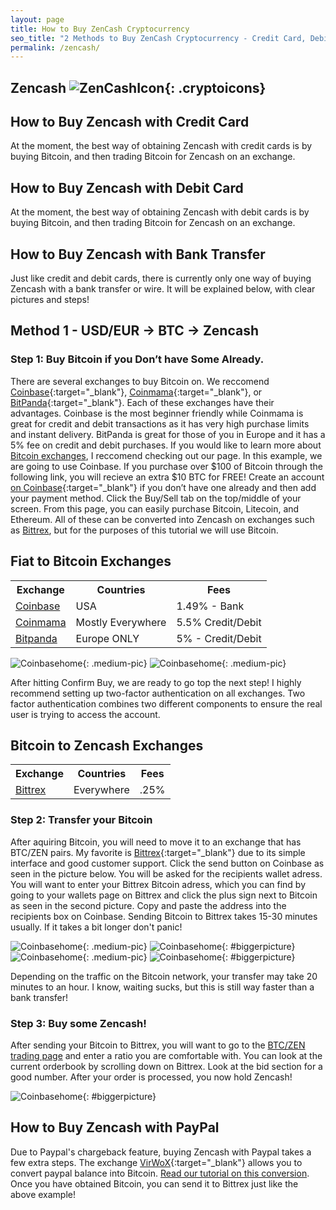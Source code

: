 ```yaml
---
layout: page
title: How to Buy ZenCash Cryptocurrency
seo_title: "2 Methods to Buy ZenCash Cryptocurrency - Credit Card, Debit Card and Bank"
permalink: /zencash/
---
```


## Zencash ![ZenCashIcon](/img/zencashicon.png){: .cryptoicons}

## How to Buy Zencash with Credit Card 

At the moment, the best way of obtaining Zencash with credit cards is by buying Bitcoin, and then trading Bitcoin for Zencash on an exchange. 

## How to Buy Zencash with Debit Card

At the moment, the best way of obtaining Zencash with debit cards is by buying Bitcoin, and then trading Bitcoin for Zencash on an exchange. 

## How to Buy Zencash with Bank Transfer

Just like credit and debit cards, there is currently only one way of buying Zencash with a bank transfer or wire. It will be explained below, with clear pictures and steps!

## Method 1 - USD/EUR -> BTC -> Zencash

### Step 1: Buy Bitcoin if you Don’t have Some Already.

There are several exchanges to buy Bitcoin on. We reccomend [Coinbase](https://www.coinbase.com/join/53bc38a3b11f6623df000004){:target="_blank"}, [Coinmama](https://www.coinmama.com/?ref=buyaltcoinsworldwideio){:target="_blank"}, or [BitPanda](https://www.bitpanda.com/?ref=7989064235904733469){:target="_blank"}. Each of these exchanges have their advantages. Coinbase is the most beginner friendly while Coinmama is great for credit and debit transactions as it has very high purchase limits and instant delivery. BitPanda is great for those of you in Europe and it has a 5% fee on credit and debit purchases. If you would like to learn more about [Bitcoin exchanges](/exchanges/), I reccomend checking out our page. In this example, we are going to use Coinbase. If you purchase over $100 of Bitcoin through the following link, you will recieve an extra $10 BTC for FREE! Create an account [on Coinbase](https://www.coinbase.com/join/53bc38a3b11f6623df000004){:target="_blank"} if you don’t have one already and then add your payment method. Click the Buy/Sell tab on the top/middle of your screen. From this page, you can easily purchase Bitcoin, Litecoin, and Ethereum. All of these can be converted into Zencash on exchanges such as [Bittrex](https://bittrex.com/), but for the purposes of this tutorial we will use Bitcoin. 

## Fiat to Bitcoin Exchanges 
<table class="basic-table" align="center">
 <tr>
  <th>Exchange</th>
  <th>Countries</th>
  <th>Fees</th>
 </tr>

 <tr>
  <td><a href="https://www.coinbase.com/join/53bc38a3b11f6623df000004"> Coinbase</a></td>
  <td>USA</td>
  <td>1.49% - Bank </td>
 </tr>

 <tr>
  <td><a href="https://www.coinmama.com/?ref=buyaltcoinsworldwideio">Coinmama</a></td>
  <td>Mostly Everywhere</td>
  <td>5.5% Credit/Debit</td>
 </tr>
 <tr>
  <td><a href="https://www.bitpanda.com/?ref=7989064235904733469">Bitpanda</a></td>
  <td>Europe ONLY</td>
  <td>5% - Credit/Debit </td>
 </tr>
 
</table>

![Coinbasehome](/img/Coinbase3.png){: .medium-pic}
![Coinbasehome](/img/Coinbase2.png){: .medium-pic}


After hitting Confirm Buy, we are ready to go top the next step! I highly recommend setting up two-factor authentication on all exchanges. Two factor authentication combines two different components to ensure the real user is trying to access the account. 

## Bitcoin to Zencash Exchanges 
<table class="basic-table" align="center">
 <tr>
  <th>Exchange</th>
  <th>Countries</th>
  <th>Fees</th>
 </tr>

 <tr>
  <td><a href="https://bittrex.com/">Bittrex</a></td>
  <td>Everywhere</td>
  <td>.25%</td>
 </tr>
 
</table>

### Step 2: Transfer your Bitcoin

After aquiring Bitcoin, you will need to move it to an exchange that has BTC/ZEN pairs. My favorite is [Bittrex](https://bittrex.com/){:target="_blank"} due to its simple interface and good customer support. Click the send button on Coinbase as seen in the picture below. You will be asked for the recipients wallet adress. You will want to enter your Bittrex Bitcoin adress, which you can find by going to your wallets page on Bittrex and click the plus sign next to Bitcoin as seen in the second picture. Copy and paste the address into the recipients box on Coinbase. Sending Bitcoin to Bittrex takes 15-30 minutes usually. If it takes a bit longer don't panic!

![Coinbasehome](/img/Send1.png){: .medium-pic}
![Coinbasehome](/img/BittrexWithdraw.png){: #biggerpicture}
![Coinbasehome](/img/Send2.png){: .medium-pic} 
![Coinbasehome](/img/Send3.png){: #biggerpicture}


Depending on the traffic on the Bitcoin network, your transfer may take 20 minutes to an hour. I know, waiting sucks, but this is still way faster than a bank transfer! 

### Step 3: Buy some Zencash!

After sending your Bitcoin to Bittrex, you will want to go to the [BTC/ZEN trading page](https://bittrex.com/Market/Index?MarketName=BTC-ZEN) and enter a ratio you are comfortable with. You can look at the current orderbook by scrolling down on Bittrex. Look at the bid section for a good number. After your order is processed, you now hold Zencash! 

![Coinbasehome](/img/zenexchange.png){: #biggerpicture}

## How to Buy Zencash with PayPal

Due to Paypal's chargeback feature, buying Zencash with Paypal takes a few extra steps. The exchange [VirWoX](https://www.virwox.com?r=22aa25){:target="_blank"} allows you to convert paypal balance into Bitcoin. [Read our tutorial on this conversion](/buy-bitcoin/paypal/). Once you have obtained Bitcoin, you can send it to Bittrex just like the above example!